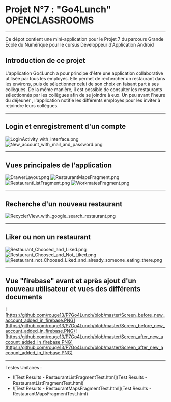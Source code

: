 # **Projet N°7 : "Go4Lunch" OPENCLASSROOMS**_________________________________________________________________________________________________________________Ce dépot contient une mini-application pour le Projet 7 du parcours Grande École du Numérique pour le cursus Développeur d'Application Android## Introduction de ce projetL'application Go4Lunch a pour principe d'être une application collaborative utilisée par tous les employés. Elle permet de rechercher un restaurant dans les environs, puis de sélectionner celui de son choix en faisant part à ses collègues. De la même manière, il est possible de consulter les restaurants sélectionnés par les collègues afin de se joindre à eux. Un peu avant l'heure du déjeuner , l'application notifie les différents employés pour les inviter à rejoindre leurs collègues._________________________________________________________________________________________________________________## Login et enregistrement d'un compte![LoginActivity_with_interface.png](LoginActivity_with_interface.png)![New_account_with_mail_and_password.png](New_account_with_mail_and_password.png)_________________________________________________________________________________________________________________## Vues principales de l'application![DrawerLayout.png](DrawerLayout.png) ![RestaurantMapsFragment.png](RestaurantMapsFragment.png)![RestaurantListFragment.png](RestaurantListFragment.png)![WorkmatesFragment.png](WorkmatesFragment.png)_________________________________________________________________________________________________________________## Recherche d'un nouveau restaurant![RecyclerView_with_google_search_restaurant.png](RecyclerView_with_google_search_restaurant.png)_________________________________________________________________________________________________________________## Liker ou non un restaurant![Restaurant_Choosed_and_Liked.png](Restaurant_Choosed_and_Liked.png)![Restaurant_Choosed_and_Not_Liked.png](Restaurant_Choosed_and_Not_Liked.png)![Restaurant_not_Choosed_Liked_and_already_someone_eating_there.png](Restaurant_not_Choosed_Liked_and_already_someone_eating_there.png)_________________________________________________________________________________________________________________## Vue "firebase" avant et après ajout d'un nouveau utilisateur et vues des différents documents![https://github.com/rouge13/P7Go4Lunch/blob/master/Screen_before_new_account_added_in_firebase.PNG](https://github.com/rouge13/P7Go4Lunch/blob/master/Screen_before_new_account_added_in_firebase.PNG)![https://github.com/rouge13/P7Go4Lunch/blob/master/Screen_after_new_account_added_in_firebase.PNG](https://github.com/rouge13/P7Go4Lunch/blob/master/Screen_after_new_account_added_in_firebase.PNG)_________________________________________________________________________________________________________________Testes Unitaires :- ![Test Results - RestaurantListFragmentTest.html](Test Results - RestaurantListFragmentTest.html)- ![Test Results - RestaurantMapsFragmentTest.html](Test Results - RestaurantMapsFragmentTest.html)